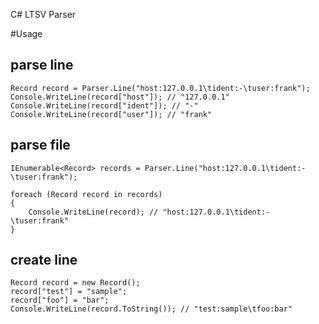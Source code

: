 C# LTSV Parser

#Usage

## parse line
	Record record = Parser.Line("host:127.0.0.1\tident:-\tuser:frank");
	Console.WriteLine(record["host"]); // "127.0.0.1"
	Console.WriteLine(record["ident"]); // "-"
	Console.WriteLine(record["user"]); // "frank"

## parse file
	IEnumerable<Record> records = Parser.Line("host:127.0.0.1\tident:-\tuser:frank");

	foreach (Record record in records)
	{
		Console.WriteLine(record); // "host:127.0.0.1\tident:-\tuser:frank"
	}

## create line
	Record record = new Record();
	record["test"] = "sample";
	record["foo"] = "bar";
	Console.WriteLine(record.ToString()); // "test:sample\tfoo:bar"
